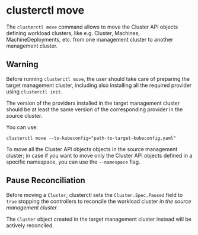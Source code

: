 # clusterctl move

The `clusterctl move` command allows to move the Cluster API objects defining workload clusters, like e.g. Cluster, Machines,
MachineDeployments, etc. from one management cluster to another management cluster.

<aside class="note warning">

<h1> Warning </h1>

Before running `clusterctl move`, the user should take care of preparing the target management cluster, including also installing
all the required provider using `clusterctl init`.
 
The version of the providers installed in the target management cluster should be at least the same version of the
corresponding provider in the source cluster.

</aside>

You can use:

```shell
clusterctl move --to-kubeconfig="path-to-target-kubeconfig.yaml"
```

To move all the Cluster API objects objects in the source management cluster; in case if you want to move only the
Cluster API objects defined in a specific namespace, you can use the `--namespace` flag.

<aside class="note">

<h1> Pause Reconciliation </h1>

Before moving a `Cluster`, clusterctl sets the `Cluster.Spec.Paused` field to `true` stopping
the controllers to reconcile the workload cluster _in the source management cluster_.

The `Cluster` object created in the target management cluster instead will be actively reconciled. 

</aside>
